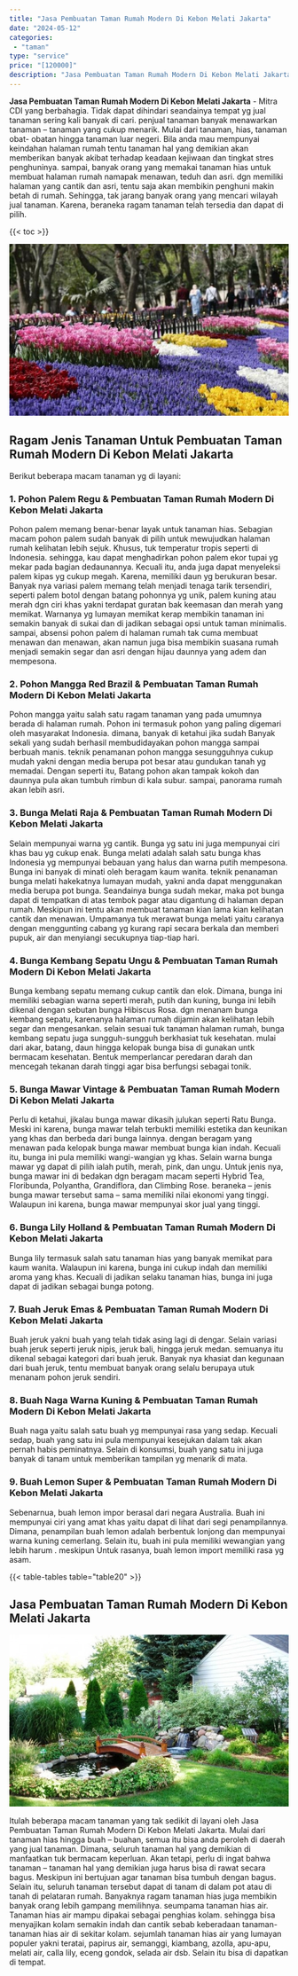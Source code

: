 ```yaml
---
title: "Jasa Pembuatan Taman Rumah Modern Di Kebon Melati Jakarta"
date: "2024-05-12"
categories:
 - "taman"
type: "service"
price: "[120000]"
description: "Jasa Pembuatan Taman Rumah Modern Di Kebon Melati Jakarta. Itulah beberapa macam tanaman yang tak sedikit di layani oleh Jasa Pembuatan Taman Rumah Modern Di K..."
---
```


**Jasa Pembuatan Taman Rumah Modern Di Kebon Melati Jakarta** - Mitra CDI yang berbahagia. Tidak dapat dihindari seandainya tempat yg jual tanaman sering kali banyak di cari. penjual tanaman banyak menawarkan tanaman – tanaman yang cukup menarik. Mulai dari tanaman, hias, tanaman obat- obatan hingga tanaman luar negeri. Bila anda mau mempunyai keindahan halaman rumah tentu tanaman hal yang demikian akan memberikan banyak akibat terhadap keadaan kejiwaan dan tingkat stres penghuninya. sampai, banyak orang yang memakai tanaman hias untuk membuat halaman rumah namapak menawan, teduh dan asri. dgn memiliki halaman yang cantik dan asri, tentu saja akan membikin penghuni makin betah di rumah. Sehingga, tak jarang banyak orang yang mencari wilayah jual tanaman. Karena, beraneka ragam tanaman telah tersedia dan dapat di pilih.

{{< toc >}}

![Jasa Pembuatan Taman Rumah Modern Di Kebon Melati Jakarta](/images/taman/taman650x400-31.jpg)

## Ragam Jenis Tanaman Untuk Pembuatan Taman Rumah Modern Di Kebon Melati Jakarta

Berikut beberapa macam tanaman yg di layani:

### 1\. Pohon Palem Regu & Pembuatan Taman Rumah Modern Di Kebon Melati Jakarta

Pohon palem memang benar-benar layak untuk tanaman hias. Sebagian macam pohon palem sudah banyak di pilih untuk mewujudkan halaman rumah kelihatan lebih sejuk. Khusus, tuk temperatur tropis seperti di Indonesia. sehingga, kau dapat menghadirkan pohon palem ekor tupai yg mekar pada bagian dedaunannya. Kecuali itu, anda juga dapat menyeleksi palem kipas yg cukup megah. Karena, memiliki daun yg berukuran besar. Banyak nya variasi palem memang telah menjadi tenaga tarik tersendiri, seperti palem botol dengan batang pohonnya yg unik, palem kuning atau merah dgn ciri khas yakni terdapat guratan bak keemasan dan merah yang memikat. Warnanya yg lumayan memikat kerap membikin tanaman ini semakin banyak di sukai dan di jadikan sebagai opsi untuk taman minimalis. sampai, absensi pohon palem di halaman rumah tak cuma membuat menawan dan menawan, akan namun juga bisa membikin suasana rumah menjadi semakin segar dan asri dengan hijau daunnya yang adem dan mempesona.

### 2\. Pohon Mangga Red Brazil & Pembuatan Taman Rumah Modern Di Kebon Melati Jakarta

Pohon mangga yaitu salah satu ragam tanaman yang pada umumnya berada di halaman rumah. Pohon ini termasuk pohon yang paling digemari oleh masyarakat Indonesia. dimana, banyak di ketahui jika sudah Banyak sekali yang sudah berhasil membudidayakan pohon mangga sampai berbuah manis. teknik penamanan pohon mangga sesungguhnya cukup mudah yakni dengan media berupa pot besar atau gundukan tanah yg memadai. Dengan seperti itu, Batang pohon akan tampak kokoh dan daunnya pula akan tumbuh rimbun di kala subur. sampai, panorama rumah akan lebih asri.

### 3\. Bunga Melati Raja & Pembuatan Taman Rumah Modern Di Kebon Melati Jakarta

Selain mempunyai warna yg cantik. Bunga yg satu ini juga mempunyai ciri khas bau yg cukup enak. Bunga melati adalah salah satu bunga khas Indonesia yg mempunyai bebauan yang halus dan warna putih mempesona. Bunga ini banyak di minati oleh beragam kaum wanita. teknik penanaman bunga melati hakekatnya lumayan mudah, yakni anda dapat menggunakan media berupa pot bunga. Seandainya bunga sudah mekar, maka pot bunga dapat di tempatkan di atas tembok pagar atau digantung di halaman depan rumah. Meskipun ini tentu akan membuat tanaman kian lama kian kelihatan cantik dan menawan. Umpamanya tuk merawat bunga melati yaitu caranya dengan menggunting cabang yg kurang rapi secara berkala dan memberi pupuk, air dan menyiangi secukupnya tiap-tiap hari.

### 4\. Bunga Kembang Sepatu Ungu & Pembuatan Taman Rumah Modern Di Kebon Melati Jakarta

Bunga kembang sepatu memang cukup cantik dan elok. Dimana, bunga ini memiliki sebagian warna seperti merah, putih dan kuning, bunga ini lebih dikenal dengan sebutan bunga Hibiscus Rosa. dgn menanam bunga kembang sepatu, karenanya halaman rumah dijamin akan kelihatan lebih segar dan mengesankan. selain sesuai tuk tanaman halaman rumah, bunga kembang sepatu juga sungguh-sungguh berkhasiat tuk kesehatan. mulai dari akar, batang, daun hingga kelopak bunga bisa di gunakan untk bermacam kesehatan. Bentuk memperlancar peredaran darah dan mencegah tekanan darah tinggi agar bisa berfungsi sebagai tonik.

### 5\. Bunga Mawar Vintage & Pembuatan Taman Rumah Modern Di Kebon Melati Jakarta

Perlu di ketahui, jikalau bunga mawar dikasih julukan seperti Ratu Bunga. Meski ini karena, bunga mawar telah terbukti memiliki estetika dan keunikan yang khas dan berbeda dari bunga lainnya. dengan beragam yang menawan pada kelopak bunga mawar membuat bunga kian indah. Kecuali itu, bunga ini pula memiliki wangi-wangian yg khas. Selain warna bunga mawar yg dapat di pilih ialah putih, merah, pink, dan ungu. Untuk jenis nya, bunga mawar ini di bedakan dgn beragam macam seperti Hybrid Tea, Floribunda, Polyantha, Grandiflora, dan Climbing Rose. beraneka – jenis bunga mawar tersebut sama – sama memiliki nilai ekonomi yang tinggi. Walaupun ini karena, bunga mawar mempunyai skor jual yang tinggi.

### 6\. Bunga Lily Holland & Pembuatan Taman Rumah Modern Di Kebon Melati Jakarta

Bunga lily termasuk salah satu tanaman hias yang banyak memikat para kaum wanita. Walaupun ini karena, bunga ini cukup indah dan memiliki aroma yang khas. Kecuali di jadikan selaku tanaman hias, bunga ini juga dapat di jadikan sebagai bunga potong.

### 7\. Buah Jeruk Emas & Pembuatan Taman Rumah Modern Di Kebon Melati Jakarta

Buah jeruk yakni buah yang telah tidak asing lagi di dengar. Selain variasi buah jeruk seperti jeruk nipis, jeruk bali, hingga jeruk medan. semuanya itu dikenal sebagai kategori dari buah jeruk. Banyak nya khasiat dan kegunaan dari buah jeruk, tentu membuat banyak orang selalu berupaya utuk menanam pohon jeruk sendiri.

### 8\. Buah Naga Warna Kuning & Pembuatan Taman Rumah Modern Di Kebon Melati Jakarta

Buah naga yaitu salah satu buah yg mempunyai rasa yang sedap. Kecuali sedap, buah yang satu ini pula mempunyai kesejukan dalam tak akan pernah habis peminatnya. Selain di konsumsi, buah yang satu ini juga banyak di tanam untuk memberikan tampilan yg menarik di mata.

### 9\. Buah Lemon Super & Pembuatan Taman Rumah Modern Di Kebon Melati Jakarta

Sebenarnua, buah lemon impor berasal dari negara Australia. Buah ini mempunyai ciri yang amat khas yaitu dapat di lihat dari segi penampilannya. Dimana, penampilan buah lemon adalah berbentuk lonjong dan mempunyai warna kuning cemerlang. Selain itu, buah ini pula memiliki wewangian yang lebih harum . meskipun Untuk rasanya, buah lemon import memiliki rasa yg asam.

{{< table-tables table="table20" >}}

## Jasa Pembuatan Taman Rumah Modern Di Kebon Melati Jakarta

![Jasa Pembuatan Taman Rumah Modern Di Kebon Melati Jakarta](/images/taman/taman650x400-38.jpg)

Itulah beberapa macam tanaman yang tak sedikit di layani oleh Jasa Pembuatan Taman Rumah Modern Di Kebon Melati Jakarta. Mulai dari tanaman hias hingga buah – buahan, semua itu bisa anda peroleh di daerah yang jual tanaman. Dimana, seluruh tanaman hal yang demikian di manfaatkan tuk bermacam keperluan. Akan tetapi, perlu di ingat bahwa tanaman – tanaman hal yang demikian juga harus bisa di rawat secara bagus. Meskipun ini bertujuan agar tanaman bisa tumbuh dengan bagus. Selain itu, seluruh tanaman tersebut dapat di tanam di dalam pot atau di tanah di pelataran rumah. Banyaknya ragam tanaman hias juga membikin banyak orang lebih gampang memilihnya. seumpama tanaman hias air. Tanaman hias air mampu dipakai sebagai penghias kolam. sehingga bisa menyajikan kolam semakin indah dan cantik sebab keberadaan tanaman-tanaman hias air di sekitar kolam. sejumlah tanaman hias air yang lumayan populer yakni teratai, papirus air, semanggi, kiambang, azolla, apu-apu, melati air, calla lily, eceng gondok, selada air dsb. Selain itu bisa di dapatkan di tempat.

